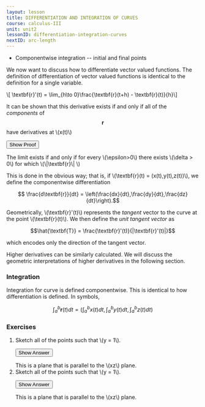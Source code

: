 ```yaml
---
layout: lesson
title: DIFFERENTIATION AND INTEGRATION OF CURVES
course: calculus-III
unit: unit2
lessonID: differentiation-integration-curves
nextID: arc-length
---
```


- Componentwise integration -- initial and final points

We now want to discuss how to differentiate vector valued functions. The definition of differentiation of vector valued functions is identical to the definition for a single variable. 

\\[ \textbf{r}'(t) = \lim_{h\to 0}\frac{\textbf{r}(t+h) - \textbf{r}(t)}{h}\\]

It can be shown that this derivative exists if and only if all of the *components* of $$\textbf{r}$$ have derivatives at \\(x(t)\\)

<button onclick="myFunction('answer')" class="answerButton">Show Proof</button>

<div  id="answer" class="answer">
The limit exists if and only if for every \(\epsilon>0\) there exists \(\delta > 0\) for which \(\|\textbf{r}\| \)
</div>


This is done in the obvious way; that is, if \\(\textbf{r}(t) = (x(t),y(t),z(t))\\), we define the componentwise differentiation

$$ \frac{d\textbf{r}}{dt} = \left(\frac{dx}{dt},\frac{dy}{dt},\frac{dz}{dt}\right).$$

Geometrically, \\(\textbf{r}'(t)\\) represents the *tangent* vector to the curve at the point \\(\textbf{r}(t)\\). We then define the *unit tangent vector* as 

$$\hat{\textbf{T}} = \frac{\textbf{r}'(t)}{|\textbf{r}'(t)|}$$

which encodes only the direction of the tangent vector. 

Higher derivatives can be similarly calculated. We will discuss the geometric interpretations of higher derivatives in the following section.

### Integration
Integration for curve is defined componentwise. This is identical to how differentiation is defined. In symbols, 

$$\int_a^b \textbf{r}(t) dt = \left(\int_a^b x(t) dt, \int_a^b y(t) dt,\int_a^b z(t) dt\right)$$


### Exercises

<ol>
<li> <div> Sketch all of the points such that \(y = 1\). </div>

<button onclick="myFunction('answer2')" class="answerButton">Show Answer</button>
<div  id="answer2" class="answer">
This is a plane that is parallel to the \(xz\) plane. 
</div> </li>
<li> <div> Sketch all of the points such that \(y = 1\). </div>

<button onclick="myFunction('answer2')" class="answerButton">Show Answer</button>
<div  id="answer2" class="answer">
This is a plane that is parallel to the \(xz\) plane. 
</div> </li>
</ol>

